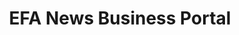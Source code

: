 ---
layout: post_content
title: EFA News Business Portal
description: A business website using typo3 and responsive design
tagline: Work In Progress
tags: Art HTML5 CSS3 PHP CMS Template Typo3 Development
thumb: pic06_thumb.webp
category: Project
client: EFA Ltd.
client_url: http://efa-news.efatour.com/
status: wip
---